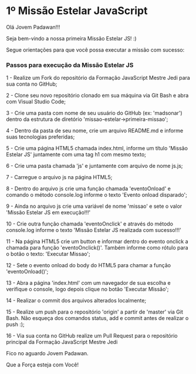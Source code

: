 
# 1º Missão Estelar JavaScript

Olá Jovem Padawan!!!

  Seja bem-vindo a nossa primeira Missão Estelar JS! :)

  Segue orientações para que você possa executar a missão com sucesso:

  ### Passos para execução da Missão Estelar JS

  1 - Realize um Fork do repositório da Formação JavaScript Mestre Jedi para sua conta no GitHub;

  2 - Clone seu novo repositório clonado em sua máquina via Git Bash e abra com Visual Studio Code;

  3 - Crie uma pasta com nome de seu usuário do GitHub (ex: 'madsonar') dentro da estrutura de diretório 'missao-estelar->primeira-missao';

  4 - Dentro da pasta de seu nome, crie um arquivo README.md e informe suas tecnologias preferidas;

  5 - Crie uma página HTML5 chamada index.html, informe um título 'Missão Estelar JS' juntamente com uma tag h1 com mesmo texto;

  6 - Crie uma pasta chamada 'js' e juntamente com arquivo de nome js.js;

  7 - Carregue o arquivo js na página HTML5;

  8 - Dentro do arquivo js crie uma função chamada 'eventoOnload' e comando o método console.log informe o texto 'Evento onload disparado';

  9 - Ainda no arquivo js crie uma variável de nome 'missao' e sete o valor 'Missão Estelar JS em execução!!!'

  10 - Crie outra função chamada 'eventoOnclick' e através do método console.log informe o texto 'Missão Estelar JS realizada com sucesso!!!'

  11 - Na página HTML5 crie um button e informar dentro do evento onclick a chamada para função 'eventoOnclick()'. Também informe como rótulo para o botão o texto: 'Executar Missao'; 

  12 - Sete o evento onload do body do HTML5 para chamar a função 'eventoOnload()';

  13 - Abra a página 'index.html' com um navegador de sua escolha e verifique o console, logo depois clique no botão 'Executar Missão';

  14 - Realizar o commit dos arquivos alterados localmente;

  15 - Realize um push para o repositório 'origin' a partir de 'master' via Git Bash. Não esqueça dos comandos status, add e commit antes de realizar o push :);

  16 - Via sua conta no GitHub realize um Pull Request para o repositório principal da Formação JavaScript Mestre Jedi
 
  Fico no aguardo Jovem Padawan.

  Que a Força esteja com Você!







